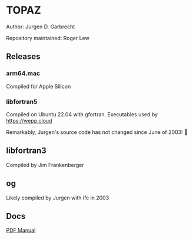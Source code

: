 # TOPAZ

Author: Jurgen D. Garbrecht

Repository maintained: Roger Lew

## Releases

### arm64.mac

Compiled for Apple Silicon

### libfortran5

Compiled on Ubuntu 22.04 with gfortran. Executables used by https://wepp.cloud

Remarkably, Jurgen's source code has not changed since June of 2003! 🙌


## libfortran3
	
Compiled by Jim Frankenberger

## og

Likely compiled by Jurgen with ifc in 2003

## Docs

[PDF Manual](https://github.com/rogerlew/topaz/blob/main/docs/TOPAZ_Overview-Manual2.pdf)
